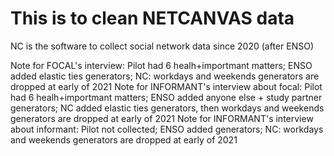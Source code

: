 # This is to clean NETCANVAS data
NC is the software to collect social network data since 2020 (after ENSO)

Note for FOCAL's interview: Pilot had 6 healh+importmant matters; ENSO added elastic ties generators; NC: workdays and weekends generators are dropped at early of 2021
Note for INFORMANT's interview about focal: Pilot had 6 healh+importmant matters; ENSO added anyone else + study partner generators; NC added elastic ties generators, then workdays and weekends generators are dropped at early of 2021
Note for INFORMANT's interview about informant: Pilot not collected; ENSO added generators; NC: workdays and weekends generators are dropped at early of 2021
